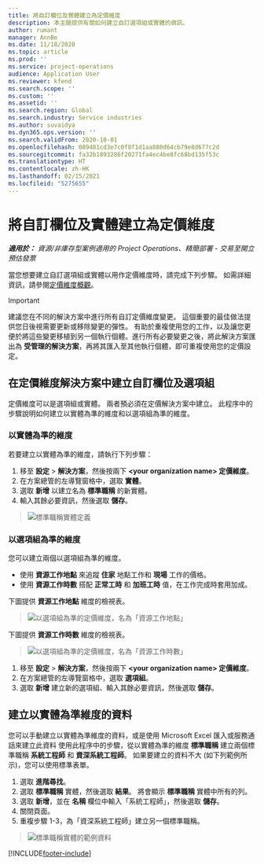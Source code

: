 ```yaml
---
title: 將自訂欄位及實體建立為定價維度
description: 本主題提供有關如何建立自訂選項組或實體的資訊。
author: rumant
manager: AnnBe
ms.date: 11/18/2020
ms.topic: article
ms.prod: ''
ms.service: project-operations
audience: Application User
ms.reviewer: kfend
ms.search.scope: ''
ms.custom: ''
ms.assetid: ''
ms.search.region: Global
ms.search.industry: Service industries
ms.author: suvaidya
ms.dyn365.ops.version: ''
ms.search.validFrom: 2020-10-01
ms.openlocfilehash: 089481cd3e7c0f8f1d1aa880d64cb79e8d677c2d
ms.sourcegitcommit: fa32b1893286f20271fa4ec4be8fc68bd135f53c
ms.translationtype: HT
ms.contentlocale: zh-HK
ms.lasthandoff: 02/15/2021
ms.locfileid: "5275655"
---
```

# <a name="create-custom-fields-and-entities-as-pricing-dimensions"></a>將自訂欄位及實體建立為定價維度

_**適用於：** 資源/非庫存型案例適用的 Project Operations、精簡部署 - 交易至開立預估發票_

當您想要建立自訂選項組或實體以用作定價維度時，請完成下列步驟。 如需詳細資訊，請參閱[定價維度概觀](pricing-dimensions-overview.md)。  

> [!IMPORTANT]
> 建議您在不同的解決方案中進行所有自訂定價維度變更。 這個重要的最佳做法提供您日後視需要更新或移除變更的彈性。 有助於重複使用您的工作，以及讓您更便於將這些變更移植到另一個執行個體。進行所有必要變更之後，將此解決方案匯出為 **受管理的解決方案**，再將其匯入至其他執行個體，即可重複使用您的定價設定。

  
## <a name="create-custom-fields-and-option-sets-in-the-pricing-dimension-solution"></a>在定價維度解決方案中建立自訂欄位及選項組

定價維度可以是選項組或實體。 兩者預必須在定價解決方案中建立。 此程序中的步驟說明如何建立以實體為準的維度和以選項組為準的維度。

### <a name="entity-based-dimensions"></a>以實體為準的維度
若要建立以實體為準的維度，請執行下列步驟：

1. 移至 **設定** > **解決方案**，然後按兩下 **\<your organization name> 定價維度**。
2. 在方案總管的左導覽窗格中，選取 **實體**。
3. 選取 **新增** 以建立名為 **標準職稱** 的新實體。 
4. 輸入其餘必要資訊，然後選取 **儲存**。

> ![標準職稱實體定義](media/Standard-Title-entity-definition.png)

### <a name="option-set-based-dimensions"></a>以選項組為準的維度 
您可以建立兩個以選項組為準的維度。 

- 使用 **資源工作地點** 來追蹤 **住家** 地點工作和 **現場** 工作的價格。 
- 使用 **資源工作時數** 搭配 **正常工時** 和 **加班工時** 值，在工作完成時套用加成。

下圖提供 **資源工作地點** 維度的檢視表。 

> ![以選項組為準的定價維度，名為「資源工作地點」](media/Option-set-PD-called-Resource-Work-Location.png)

下圖提供 **資源工作時數** 維度的檢視表。 

> ![以選項組為準的定價維度，名為「資源工作時數」](media/Option-set-PD-called-Resource-Work-Hours.png)

1. 移至 **設定** > **解決方案**，然後按兩下 **\<your organization name> 定價維度**。 
2. 在方案總管的左導覽窗格中，選取 **選項組**。 
3. 選取 **新增** 建立新的選項組、輸入其餘必要資訊，然後選取 **儲存**。

## <a name="create-data-for-entity-based-dimensions"></a>建立以實體為準維度的資料

您可以手動建立以實體為準維度的資料，或是使用 Microsoft Excel 匯入或服務通話來建立此資料 使用此程序中的步驟，從以實體為準的維度 **標準職稱** 建立兩個標準職稱 **系統工程師** 和 **資深系統工程師**。 如果要建立的資料不大 (如下列範例所示)，您可以使用標準表單。

1. 選取 **進階尋找**。
2. 選取 **標準職稱** 實體，然後選取 **結果**。 將會顯示 **標準職稱** 實體中所有的列。
3. 選取 **新增**，並在 **名稱** 欄位中輸入「系統工程師」，然後選取 **儲存**。
4. 關閉頁面。 
5. 重複步驟 1-3，為「資深系統工程師」建立另一個標準職稱。

> ![標準職稱實體的範例資料](media/ST-data.png)


[!INCLUDE[footer-include](../includes/footer-banner.md)]